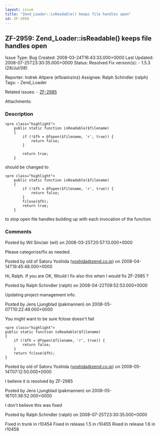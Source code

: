 ```yaml
---
layout: issue
title: "Zend_Loader::isReadable() keeps file handles open"
id: ZF-2959
---
```


ZF-2959: Zend\_Loader::isReadable() keeps file handles open
-----------------------------------------------------------

 Issue Type: Bug Created: 2008-03-24T16:43:33.000+0000 Last Updated: 2008-07-25T23:30:35.000+0000 Status: Resolved Fix version(s): - 1.5.3 (28/Jul/08)
 
 Reporter:  Indrek Altpere (efbiaiinzinz)  Assignee:  Ralph Schindler (ralph)  Tags: - Zend\_Loader
 
 Related issues: - [ZF-2985](/issues/browse/ZF-2985)
 
 Attachments: 
### Description

 
    <pre class="highlight">
        public static function isReadable($filename)
        {
            if (!$fh = @fopen($filename, 'r', true)) {
                return false;
            }
    
            return true;
        }


should be changed to

 
    <pre class="highlight">
        public static function isReadable($filename)
        {
            if (!$fh = @fopen($filename, 'r', true)) {
                return false;
            }
            fclose($fh);
            return true;
        }


to stop open file handles building up with each invocation of the function

 

 

### Comments

Posted by Wil Sinclair (wil) on 2008-03-25T20:57:13.000+0000

Please categorize/fix as needed.

 

 

Posted by old of Satoru Yoshida (yoshida@zend.co.jp) on 2008-04-14T19:45:48.000+0000

Hi, Ralph. If you are OK, Would I fix also this when I would fix ZF-2985 ?

 

 

Posted by Ralph Schindler (ralph) on 2008-04-22T09:52:53.000+0000

Updating project management info.

 

 

Posted by Jens Ljungblad (pakmannen) on 2008-05-07T10:22:49.000+0000

You might want to be sure fclose doesn't fail

 
    <pre class="highlight"> 
    public static function isReadable($filename)
    {
        if (!$fh = @fopen($filename, 'r', true)) {
            return false;
        }
        return fclose($fh);
    }


 

 

Posted by old of Satoru Yoshida (yoshida@zend.co.jp) on 2008-05-14T07:12:50.000+0000

I believe it is resolved by ZF-2985

 

 

Posted by Jens Ljungblad (pakmannen) on 2008-05-16T01:36:52.000+0000

I don't believe this was fixed

 

 

Posted by Ralph Schindler (ralph) on 2008-07-25T23:30:35.000+0000

Fixed in trunk in r10454 Fixed in release 1.5 in r10455 Rixed in release 1.6 in r10456

 

 